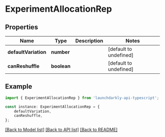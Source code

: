 # ExperimentAllocationRep


## Properties

Name | Type | Description | Notes
------------ | ------------- | ------------- | -------------
**defaultVariation** | **number** |  | [default to undefined]
**canReshuffle** | **boolean** |  | [default to undefined]

## Example

```typescript
import { ExperimentAllocationRep } from 'launchdarkly-api-typescript';

const instance: ExperimentAllocationRep = {
    defaultVariation,
    canReshuffle,
};
```

[[Back to Model list]](../README.md#documentation-for-models) [[Back to API list]](../README.md#documentation-for-api-endpoints) [[Back to README]](../README.md)
